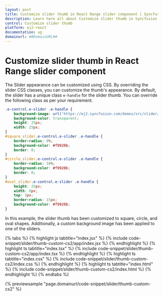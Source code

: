 ```yaml
---
layout: post
title: Customize slider thumb in React Range slider component | Syncfusion
description: Learn here all about Customize slider thumb in Syncfusion React Range slider component of Syncfusion Essential JS 2 and more.
control: Customize slider thumb 
platform: ej2-react
documentation: ug
domainurl: ##DomainURL##
---
```


# Customize slider thumb in React Range slider component

The Slider appearance can be customized using CSS. By overriding the slider CSS classes, you can customize the thumb's appearance. By default, the slider has a unique class `e-handle` for the slider thumb. You can override the following class as per your requirement.

```css
.e-control.e-slider .e-handle {
    background-image: url('https://ej2.syncfusion.com/demos/src/slider/images/thumb.png');
    background-color: transparent;
    height: 25px;
    width: 25px;
}
#square_slider.e-control.e-slider .e-handle {
    border-radius: 0%;
    background-color: #f9920b;
    border: 0;
}
#circle_slider.e-control.e-slider .e-handle {
    border-radius: 50%;
    background-color: #f9920b;
    border: 0;
}
#oval_slider.e-control.e-slider .e-handle {
    height: 25px;
    width: 8px;
    top: 3px;
    border-radius: 15px;
    background-color: #f9920b;
}
```

In this example, the slider thumb has been customized to square, circle, and oval shapes. Additionally, a custom background image has been applied to one of the sliders.

{% tabs %}
{% highlight js tabtitle="index.jsx" %}
{% include code-snippet/slider/thumb-custom-cs2/app/index.jsx %}
{% endhighlight %}
{% highlight ts tabtitle="index.tsx" %}
{% include code-snippet/slider/thumb-custom-cs2/app/index.tsx %}
{% endhighlight %}
{% highlight ts tabtitle="index.css" %}
{% include code-snippet/slider/thumb-custom-cs2/index.css %}
{% endhighlight %}
{% highlight ts tabtitle="index.html" %}
{% include code-snippet/slider/thumb-custom-cs2/index.html %}
{% endhighlight %}
{% endtabs %}

 {% previewsample "page.domainurl/code-snippet/slider/thumb-custom-cs2" %}
